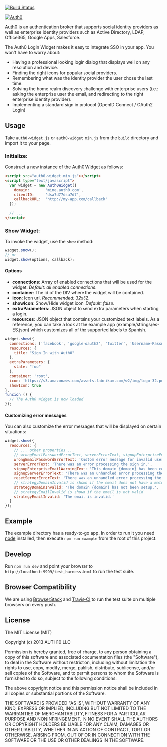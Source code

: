 [![Build Status](https://travis-ci.org/auth0/auth0.js.png)](https://travis-ci.org/auth0/auth0-widget.js)

[![Auth0](http://blog.auth0.com.s3.amazonaws.com/logo-290x200-letters.png)](http://auth0.com)

[Auth0](http://auth0.com) is an authentication broker that supports social identity providers as well as enterprise identity providers such as Active Directory, LDAP, Office365, Google Apps, Salesforce.

The Auth0 Login Widget makes it easy to integrate SSO in your app. You won't have to worry about:
* Having a professional looking login dialog that displays well on any resolution and device.
* Finding the right icons for popular social providers.
* Remembering what was the identity provider the user chose the last time.
* Solving the home realm discovery challenge with enterprise users (i.e.: asking the enterprise user the email, and redirecting to the right enterprise identity provider).
* Implementing a standard sign in protocol (OpenID Connect / OAuth2 Login)

## Usage

Take `auth0-widget.js` or `auth0-widget.min.js` from the `build` directory and import it to your page.

### Initialize:

Construct a new instance of the Auth0 Widget as follows:

~~~html
<script src="auth0-widget.min.js"></script>
<script type="text/javascript">
  var widget = new Auth0Widget({
    domain:       'mine.auth0.com',
    clientID:     'dsa7d77dsa7d7', 
    callbackURL:  'http://my-app.com/callback'
  });
  
  // ...
</script>
~~~

### Show Widget:

To invoke the widget, use the `show` method:

~~~javascript
widget.show();
// or
widget.show(options, callback);
~~~

#### Options

* __connections__: Array of enabled connections that will be used for the widget. _Default: all enabled connections_.
* __container__: The id of the DIV where the widget will be contained.
* __icon__: Icon url. _Recommended: 32x32_.
* __showIcon__: Show/Hide widget icon. _Default: false_.
* __extraParameters__: JSON object to send extra parameters when starting a login.
* __resources__: JSON object that contains your customized text labels. As a reference, you can take a look at the example app (example/strings/es-ES.json) which customizes all of the supported labels to Spanish.

~~~javascript
widget.show({
  connections: ['facebook', 'google-oauth2', 'twitter', 'Username-Password-Authentication', 'fabrikam.com'],
  resources: {
    title: "Sign In with Auth0"
  },
  extraParameters: {
    state: "foo"
  },
  container: 'root',
  icon: 'https://s3.amazonaws.com/assets.fabrikam.com/w2/img/logo-32.png',
  showIcon: true
},
funcion () {
  // The Auth0 Widget is now loaded.
});
~~~

#### Customizing error messages
You can also customize the error messages that will be displayed on certain situations:

~~~javascript
widget.show({
  resources: {
    // ... other properties ... 
    // wrongEmailPasswordErrorText, serverErrorText, signupEnterpriseEmailWarningText, signupServerErrorText and resetServerErrorText are used only if you have a Database connection
    wrongEmailPasswordErrorText: 'Custom error message for invalid user/pass.',
    serverErrorText: 'There was an error processing the sign in.',
    signupEnterpriseEmailWarningText: 'This domain {domain} has been configured for Single Sign On and you can\'t create an account. Try signing in instead.',
    signupServerErrorText: 'There was an unhandled error processing the sign up.',
    resetServerErrorText: 'There was an unhandled error processing the change password.',
    // strategyDomainInvalid is shown if the email does not have a matching enterprise connection
    strategyDomainInvalid: 'The domain {domain} has not been setup.',
    // strategyEmailInvalid is shown if the email is not valid
    strategyEmailInvalid: 'The email is invalid.'
  }
});
~~~

## Example

The example directory has a ready-to-go app. In order to run it you need [node](http://nodejs.org/) installed, then execute `npm run example` from the root of this project.

## Develop

Run `npm run dev` and point your browser to `http://localhost:9999/test_harness.html` to run the test suite.

## Browser Compatibility

We are using [BrowserStack](http://browserstack.com) and [Travis-CI](http://travis-ci.org) to run the test suite on multiple browsers on every push.

## License 

The MIT License (MIT)

Copyright (c) 2013 AUTH10 LLC

Permission is hereby granted, free of charge, to any person obtaining a copy
of this software and associated documentation files (the "Software"), to deal
in the Software without restriction, including without limitation the rights
to use, copy, modify, merge, publish, distribute, sublicense, and/or sell
copies of the Software, and to permit persons to whom the Software is
furnished to do so, subject to the following conditions:

The above copyright notice and this permission notice shall be included in
all copies or substantial portions of the Software.

THE SOFTWARE IS PROVIDED "AS IS", WITHOUT WARRANTY OF ANY KIND, EXPRESS OR
IMPLIED, INCLUDING BUT NOT LIMITED TO THE WARRANTIES OF MERCHANTABILITY,
FITNESS FOR A PARTICULAR PURPOSE AND NONINFRINGEMENT. IN NO EVENT SHALL THE
AUTHORS OR COPYRIGHT HOLDERS BE LIABLE FOR ANY CLAIM, DAMAGES OR OTHER
LIABILITY, WHETHER IN AN ACTION OF CONTRACT, TORT OR OTHERWISE, ARISING FROM,
OUT OF OR IN CONNECTION WITH THE SOFTWARE OR THE USE OR OTHER DEALINGS IN
THE SOFTWARE.
